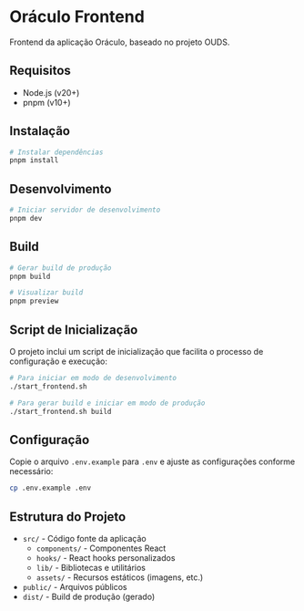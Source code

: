 # Oráculo Frontend

Frontend da aplicação Oráculo, baseado no projeto OUDS.

## Requisitos

- Node.js (v20+)
- pnpm (v10+)

## Instalação

```bash
# Instalar dependências
pnpm install
```

## Desenvolvimento

```bash
# Iniciar servidor de desenvolvimento
pnpm dev
```

## Build

```bash
# Gerar build de produção
pnpm build

# Visualizar build
pnpm preview
```

## Script de Inicialização

O projeto inclui um script de inicialização que facilita o processo de configuração e execução:

```bash
# Para iniciar em modo de desenvolvimento
./start_frontend.sh

# Para gerar build e iniciar em modo de produção
./start_frontend.sh build
```

## Configuração

Copie o arquivo `.env.example` para `.env` e ajuste as configurações conforme necessário:

```bash
cp .env.example .env
```

## Estrutura do Projeto

- `src/` - Código fonte da aplicação
  - `components/` - Componentes React
  - `hooks/` - React hooks personalizados
  - `lib/` - Bibliotecas e utilitários
  - `assets/` - Recursos estáticos (imagens, etc.)
- `public/` - Arquivos públicos
- `dist/` - Build de produção (gerado)

